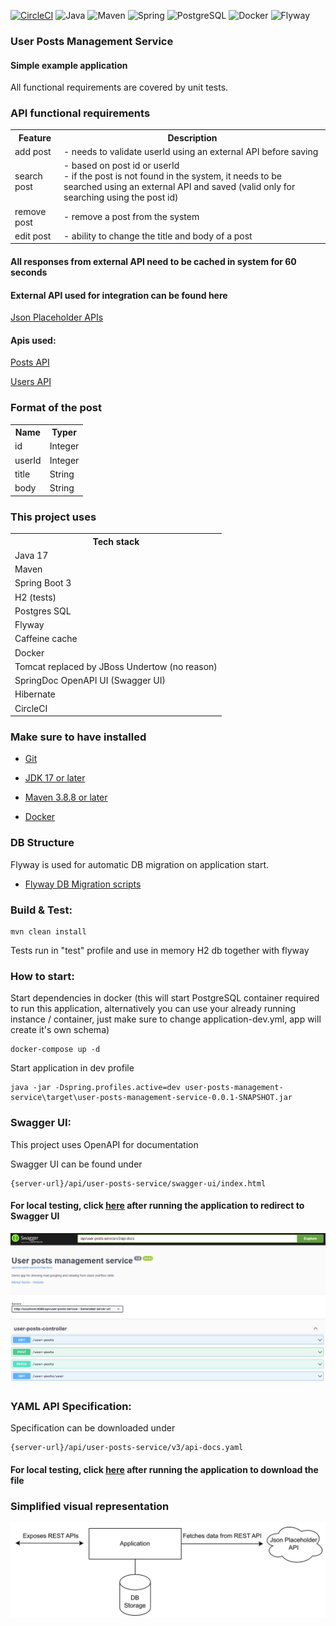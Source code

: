 [![CircleCI](https://dl.circleci.com/status-badge/img/gh/m-remis/user-posts-management-service/tree/main.svg?style=svg&circle-token=be10159a23b14433d8f05f28bd11d770041576dd)](https://dl.circleci.com/status-badge/redirect/gh/m-remis/user-posts-management-service/tree/main)
![Java](https://img.shields.io/badge/Java-17-orange)
![Maven](https://img.shields.io/badge/Maven%20-8A2BE2)
![Spring](https://img.shields.io/badge/Spring_Boot%20-green)
![PostgreSQL](https://img.shields.io/badge/PostgreSQL%20-blue)
![Docker](https://img.shields.io/badge/Docker%20-aqua)
![Flyway](https://img.shields.io/badge/Flyway%20-red)

### User Posts Management Service

#### Simple example application

All functional requirements are covered by unit tests.

### API functional requirements

<table>
    <tr>
        <th>Feature</th>
        <th>Description</th>
    </tr>
    <tr>
        <td>add post</td>
        <td> - needs to validate userId using an external API before saving</td>
    </tr>
    <tr>
        <td>search post</td>
        <td> - based on post id or userId 
        <br> - if the post is not found in the system, it needs to be searched using an external API and saved (valid only for searching using the post id)</td>
    </tr>
    <tr>
        <td>remove post</td>
        <td> - remove a post from the system</td>
    </tr>
    <tr>
        <td>edit post</td>
        <td> - ability to change the title and body of a post</td>
    </tr>
</table>

#### All responses from external API need to be cached in system for 60 seconds

#### External API used for integration can be found here

[Json Placeholder APIs](https://jsonplaceholder.typicode.com/)

#### Apis used:

[Posts API](https://jsonplaceholder.typicode.com/posts)

[Users API](https://jsonplaceholder.typicode.com/users)

### Format of the post

<table>
  <tr>
    <th>Name</th>
    <th>Typer</th>
  </tr>
  <tr>
    <td>id</td>
    <td>Integer</td>
  </tr>
  <tr>
    <td>userId</td>
    <td>Integer</td>
  </tr>
  <tr>
    <td>title</td>
    <td>String</td>
  </tr>
  <tr>
    <td>body</td>
    <td>String</td>
  </tr>
</table>

### This project uses

<table>
  <tr>
    <th>Tech stack</th>
  </tr>
  <tr>
    <td>Java 17</td>
  </tr>
  <tr>
    <td>Maven</td>
  </tr>
  <tr>
    <td>Spring Boot 3</td>
  </tr>
  <tr>
    <td>H2 (tests)</td>
  </tr>
  <tr>
    <td>Postgres SQL</td>
  </tr>
  <tr>
    <td>Flyway</td>
  </tr>
  <tr>
    <td>Caffeine cache</td>
  </tr>
  <tr>
    <td>Docker</td>
  </tr>
  <tr>
    <td>Tomcat replaced by JBoss Undertow (no reason)</td>
  </tr>
  <tr>
    <td>SpringDoc OpenAPI UI (Swagger UI)</td>
  </tr>
  <tr>
    <td>Hibernate</td>
  </tr>
    <tr>
    <td>CircleCI</td>
  </tr>
</table>

### Make sure to have installed

* [Git](https://git-scm.com/downloads)

* [JDK 17 or later](https://adoptium.net)

* [Maven 3.8.8 or later](https://maven.apache.org/download.cgi)

* [Docker](https://www.docker.com/)

### DB Structure

Flyway is used for automatic DB migration on application start.

* [Flyway DB Migration scripts](src/main/resources/db/migration)

### Build & Test:

```
mvn clean install
```

Tests run in "test" profile and use in memory H2 db together with flyway

### How to start:

Start dependencies in docker (this will start PostgreSQL container required to run this application, alternatively you
can use your already running instance / container, just make sure to change application-dev.yml, app will create it's
own schema)

```
docker-compose up -d
```

Start application in dev profile

```
java -jar -Dspring.profiles.active=dev user-posts-management-service\target\user-posts-management-service-0.0.1-SNAPSHOT.jar
```

### Swagger UI:

This project uses OpenAPI for documentation

Swagger UI can be found under

```
{server-url}/api/user-posts-service/swagger-ui/index.html
```

#### For local testing, click [here](http://localhost:8080/api/user-posts-service/swagger-ui/index.html) after running the application to redirect to Swagger UI

![swagger](docs/img.png)

### YAML API Specification:

Specification can be downloaded under

```
{server-url}/api/user-posts-service/v3/api-docs.yaml
```

#### For local testing, click [here](http://localhost:8080/api/user-posts-service/v3/api-docs.yaml) after running the application to download the file

### Simplified visual representation

![diagram](docs/diagram.svg)
